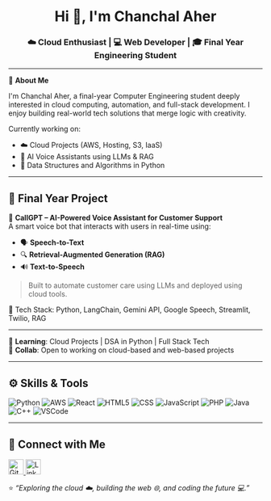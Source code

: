<h1 align="center">Hi 👋, I'm Chanchal Aher</h1>
<h3 align="center">☁️ Cloud Enthusiast | 💻 Web Developer | 🎓 Final Year Engineering Student</h3>

---

🌟 **About Me**

I'm Chanchal Aher, a final-year Computer Engineering student deeply interested in cloud computing, automation, and full-stack development. I enjoy building real-world tech solutions that merge logic with creativity.

Currently working on:
- ☁️ Cloud Projects (AWS, Hosting, S3, IaaS)
- 🤖 AI Voice Assistants using LLMs & RAG
- 🧠 Data Structures and Algorithms in Python

---

## 🎯 Final Year Project

🎤 **CallGPT – AI-Powered Voice Assistant for Customer Support**  
A smart voice bot that interacts with users in real-time using:
- 🗣️ **Speech-to-Text**
- 🔍 **Retrieval-Augmented Generation (RAG)**
- 🔊 **Text-to-Speech**

> Built to automate customer care using LLMs and deployed using cloud tools.

📌 Tech Stack: Python, LangChain, Gemini API, Google Speech, Streamlit, Twilio, RAG

---



📘 **Learning**: Cloud Projects | DSA in Python | Full Stack Tech  
🤝 **Collab**: Open to working on cloud-based and web-based projects

---

## ⚙️ Skills & Tools

<p align="left">
  <img src="https://img.icons8.com/color/48/python--v1.png" alt="Python"/>
  <img src="https://img.icons8.com/color/48/amazon-web-services.png" alt="AWS"/>
  <img src="https://img.icons8.com/color/48/react-native.png" alt="React"/>
  <img src="https://img.icons8.com/color/48/html-5--v1.png" alt="HTML5"/>
  <img src="https://img.icons8.com/color/48/css3.png" alt="CSS"/>
  <img src="https://img.icons8.com/color/48/javascript--v1.png" alt="JavaScript"/>
  <img src="https://img.icons8.com/officel/48/php-logo.png" alt="PHP"/>
  <img src="https://img.icons8.com/color/48/java-coffee-cup-logo--v1.png" alt="Java"/>
  <img src="https://img.icons8.com/color/48/c-plus-plus-logo.png" alt="C++"/>
  <img src="https://img.icons8.com/color/48/visual-studio-code-2019.png" alt="VSCode"/>
</p>

---

## 🤝 Connect with Me

<p align="left">
  <a href="https://github.com/chanchal-aher" target="_blank">
    <img src="https://img.icons8.com/ios-filled/50/github.png" width="30" alt="GitHub" />
  </a>
  <a href="https://www.linkedin.com/in/chanchal-aher/" target="_blank">
    <img src="https://img.icons8.com/color/48/linkedin.png" width="30" alt="LinkedIn" />
  </a>
</p>



⭐ _“Exploring the cloud ☁️, building the web 🌐, and coding the future 💻.”_
